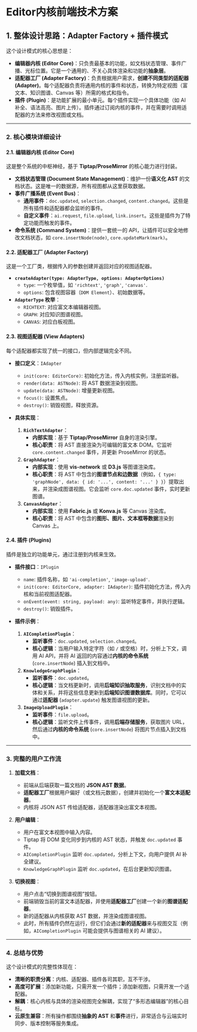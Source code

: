 # Editor内核前端技术方案

## **1. 整体设计思路：Adapter Factory + 插件模式**

这个设计模式的核心思想是：

* **编辑器内核 (Editor Core)**：只负责最基本的功能，如文档状态管理、事件广播、光标位置。它是一个通用的、不关心具体渲染和功能的**抽象层**。
* **适配器工厂 (Adapter Factory)**：负责根据用户需求，**创建不同类型的适配器 (Adapter)**。每个适配器负责将通用内核的事件和状态，转换为特定视图（富文本、知识图谱、Canvas 等）所需的格式和指令。
* **插件 (Plugin)**：是功能扩展的最小单元。每个插件实现一个具体功能（如 AI 补全、语法高亮、图片上传）。插件通过订阅内核的事件，并在需要时调用适配器的方法来修改视图或文档。

---

### **2. 核心模块详细设计**

#### **2.1. 编辑器内核 (Editor Core)**

这是整个系统的中枢神经，基于 **Tiptap/ProseMirror** 的核心能力进行封装。

* **文档状态管理 (Document State Management)**：维护一份**语义化 AST** 的文档状态。这是唯一的数据源，所有视图都从这里获取数据。
* **事件广播系统 (Event Bus)**：
    * **通用事件**：`doc.updated`, `selection.changed`, `content.changed`。这些是所有插件和适配器都会监听的事件。
    * **自定义事件**：`ai.request`, `file.upload`, `link.insert`。这些是插件为了特定功能而触发的事件。
* **命令系统 (Command System)**：提供一套统一的 API，让插件可以安全地修改文档状态，如 `core.insertNode(node)`, `core.updateMark(mark)`。

#### **2.2. 适配器工厂 (Adapter Factory)**

这是一个工厂类，根据传入的参数创建并返回对应的视图适配器。

* **`createAdapter(type: AdapterType, options: AdapterOptions)`**
    * `type`: 一个枚举值，如 `'richtext'`, `'graph'`, `'canvas'`.
    * `options`: 包含视图容器（`DOM Element`）、初始数据等。
* **`AdapterType` 枚举**：
    * `RICHTEXT`: 对应富文本编辑器视图。
    * `GRAPH`: 对应知识图谱视图。
    * `CANVAS`: 对应白板视图。

#### **2.3. 视图适配器 (View Adapters)**

每个适配器都实现了统一的接口，但内部逻辑完全不同。

* **接口定义**：`IAdapter`
    * `init(core: EditorCore)`: 初始化方法，传入内核实例，注册监听器。
    * `render(data: ASTNode)`: 将 AST 数据渲染到视图。
    * `update(data: ASTNode)`: 增量更新视图。
    * `focus()`: 设置焦点。
    * `destroy()`: 销毁视图，释放资源。

* **具体实现**：
    1.  **`RichTextAdapter`**：
        * **内部实现**：基于 **Tiptap/ProseMirror** 自身的渲染引擎。
        * **核心职责**：将 AST 直接渲染为可编辑的富文本 DOM。它监听 `core.content.changed` 事件，并更新 ProseMirror 的状态。
    2.  **`GraphAdapter`**：
        * **内部实现**：使用 **vis-network** 或 **D3.js** 等图谱渲染库。
        * **核心职责**：将 AST 中包含的**图谱节点和边数据**（例如，`{ type: 'graphNode', data: { id: '...', content: '...' } }`）提取出来，并渲染成图谱视图。它会监听 `core.doc.updated` 事件，实时更新图谱。
    3.  **`CanvasAdapter`**：
        * **内部实现**：使用 **Fabric.js** 或 **Konva.js** 等 Canvas 渲染库。
        * **核心职责**：将 AST 中包含的**图形、图片、文本框等数据**渲染到 Canvas 上。

#### **2.4. 插件 (Plugins)**

插件是独立的功能单元，通过注册到内核来生效。

* **插件接口**：`IPlugin`
    * `name`: 插件名称，如 `'ai-completion'`, `'image-upload'`.
    * `init(core: EditorCore, adapter: IAdapter)`: 插件初始化方法，传入内核和当前视图适配器。
    * `onEvent(event: string, payload: any)`: 监听特定事件，并执行逻辑。
    * `destroy()`: 销毁插件。

* **插件示例**：
    1.  **`AICompletionPlugin`**：
        * **监听事件**：`doc.updated`, `selection.changed`。
        * **核心逻辑**：当用户输入特定字符（如 `/` 或空格）时，分析上下文，调用 AI API，并将 AI 返回的内容通过**内核的命令系统** (`core.insertNode`) 插入到文档中。
    2.  **`KnowledgeGraphPlugin`**：
        * **监听事件**：`doc.updated`。
        * **核心逻辑**：当文档更新时，调用**后端知识抽取服务**，识别文档中的实体和关系，并将这些信息更新到**后端知识图谱数据库**。同时，它可以通过**适配器** (`adapter.update`) 触发图谱视图的更新。
    3.  **`ImageUploadPlugin`**：
        * **监听事件**：`file.upload`。
        * **核心逻辑**：监听文件上传事件，调用**后端存储服务**，获取图片 URL，然后通过**内核的命令系统** (`core.insertNode`) 将图片节点插入到文档中。

---

### **3. 完整的用户工作流**

1.  **加载文档**：
    * 前端从后端获取一篇文档的 **JSON AST 数据**。
    * **适配器工厂**根据用户偏好（或文档元数据），创建并初始化一个**富文本适配器**。
    * 内核将 JSON AST 传给适配器，适配器渲染出富文本视图。

2.  **用户编辑**：
    * 用户在富文本视图中输入内容。
    * Tiptap 将 DOM 变化同步到内核的 AST 状态，并触发 `doc.updated` 事件。
    * `AICompletionPlugin` 监听 `doc.updated`，分析上下文，向用户提供 AI 补全建议。
    * `KnowledgeGraphPlugin` 监听 `doc.updated`，在后台更新知识图谱。

3.  **切换视图**：
    * 用户点击“切换到图谱视图”按钮。
    * 前端销毁当前的富文本适配器，并使用**适配器工厂**创建一个新的**图谱适配器**。
    * 新的适配器从内核获取 AST 数据，并渲染成图谱视图。
    * 此时，所有插件仍然在运行，但它们会通过**新的适配器**来与视图交互（例如，`AICompletionPlugin` 可能会提供与图谱相关的 AI 建议）。

---

### **4. 总结与优势**

这个设计模式的完整性体现在：

* **清晰的职责分离**：内核、适配器、插件各司其职，互不干涉。
* **高度可扩展**：添加新功能，只需开发一个插件；添加新视图，只需开发一个适配器。
* **解耦**：核心内核与具体的渲染视图完全解耦，实现了“多形态编辑器”的核心目标。
* **云原生兼容**：所有操作都围绕**抽象的 AST** 和**事件**进行，非常适合与云端实时同步、版本控制等服务集成。